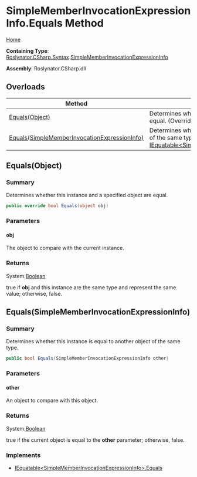 # SimpleMemberInvocationExpressionInfo\.Equals Method

[Home](../../../../../README.md)

**Containing Type**: [Roslynator.CSharp.Syntax](../../README.md)\.[SimpleMemberInvocationExpressionInfo](../README.md)

**Assembly**: Roslynator\.CSharp\.dll

## Overloads

| Method | Summary |
| ------ | ------- |
| [Equals(Object)](#Roslynator_CSharp_Syntax_SimpleMemberInvocationExpressionInfo_Equals_System_Object_) | Determines whether this instance and a specified object are equal\. \(Overrides [ValueType.Equals](https://docs.microsoft.com/en-us/dotnet/api/system.valuetype.equals)\) |
| [Equals(SimpleMemberInvocationExpressionInfo)](#Roslynator_CSharp_Syntax_SimpleMemberInvocationExpressionInfo_Equals_Roslynator_CSharp_Syntax_SimpleMemberInvocationExpressionInfo_) | Determines whether this instance is equal to another object of the same type\. \(Implements [IEquatable\<SimpleMemberInvocationExpressionInfo>.Equals](https://docs.microsoft.com/en-us/dotnet/api/system.iequatable-1.equals)\) |

## Equals\(Object\)<a name="Roslynator_CSharp_Syntax_SimpleMemberInvocationExpressionInfo_Equals_System_Object_"></a>

### Summary

Determines whether this instance and a specified object are equal\.

```csharp
public override bool Equals(object obj)
```

### Parameters

#### obj



The object to compare with the current instance\. 

### Returns

System\.[Boolean](https://docs.microsoft.com/en-us/dotnet/api/system.boolean)

true if **obj** and this instance are the same type and represent the same value; otherwise, false\. 

## Equals\(SimpleMemberInvocationExpressionInfo\)<a name="Roslynator_CSharp_Syntax_SimpleMemberInvocationExpressionInfo_Equals_Roslynator_CSharp_Syntax_SimpleMemberInvocationExpressionInfo_"></a>

### Summary

Determines whether this instance is equal to another object of the same type\.

```csharp
public bool Equals(SimpleMemberInvocationExpressionInfo other)
```

### Parameters

#### other



An object to compare with this object\.

### Returns

System\.[Boolean](https://docs.microsoft.com/en-us/dotnet/api/system.boolean)

true if the current object is equal to the **other** parameter; otherwise, false\.

### Implements

* [IEquatable\<SimpleMemberInvocationExpressionInfo>.Equals](https://docs.microsoft.com/en-us/dotnet/api/system.iequatable-1.equals)
